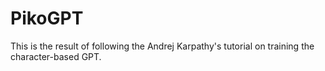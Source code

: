 # PikoGPT
This is the result of following the Andrej Karpathy's tutorial on training the character-based GPT.
